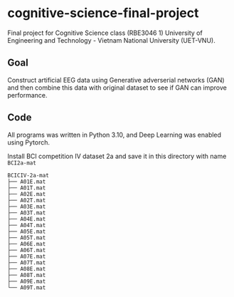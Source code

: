 # cognitive-science-final-project

Final project for Cognitive Science class (RBE3046 1) University of Engineering and Technology - Vietnam National University (UET-VNU).  

## Goal
Construct artificial EEG data using Generative adverserial networks (GAN) and then combine this data with original dataset to see if GAN can improve performance.

## Code
All programs was written in Python 3.10, and Deep Learning was enabled using Pytorch.  

Install BCI competition IV dataset 2a and save it in this directory with name `BCI2a-mat`

```
BCICIV-2a-mat
├── A01E.mat
├── A01T.mat
├── A02E.mat
├── A02T.mat
├── A03E.mat
├── A03T.mat
├── A04E.mat
├── A04T.mat
├── A05E.mat
├── A05T.mat
├── A06E.mat
├── A06T.mat
├── A07E.mat
├── A07T.mat
├── A08E.mat
├── A08T.mat
├── A09E.mat
└── A09T.mat
```
